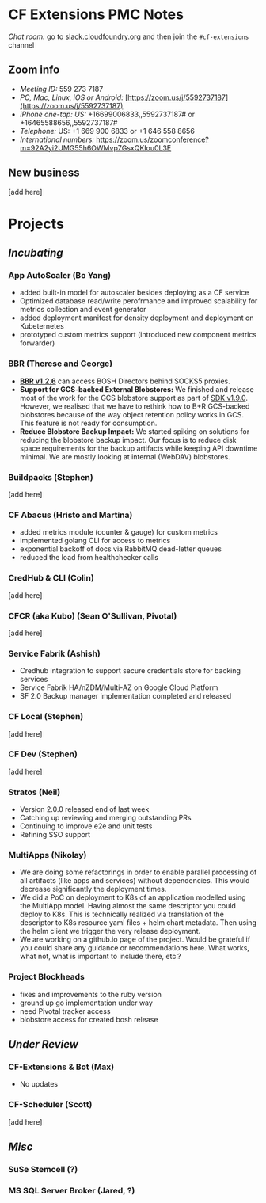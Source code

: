 # CF Extensions PMC Notes

*Chat room:* go to [slack.cloudfoundry.org](https://slack.cloudfoundry.org) and then join the `#cf-extensions` channel

## Zoom info

- *Meeting ID:* 559 273 7187
- *PC, Mac, Linux, iOS or Android:* [https://zoom.us/j/5592737187](https://zoom.us/j/5592737187)
- *iPhone one-tap: US:* +16699006833,,5592737187#  or +16465588656,,5592737187# 
- *Telephone:* US: +1 669 900 6833  or +1 646 558 8656 
- *International numbers:* https://zoom.us/zoomconference?m=92A2yi2UMG55h6OWMvp7GsxQKIou0L3E

## New business

[add here]

# Projects

## _Incubating_

### App AutoScaler (Bo Yang)

- added built-in model for autoscaler besides deploying as a CF service
- Optimized database read/write perofrmance and improved scalability for metrics collection and event generator
- added deployment manifest for density deployment and deployment on Kubeternetes
- prototyped custom metrics support (introduced new component metrics forwarder)

### BBR (Therese and George)

- **[BBR v1.2.6](https://github.com/cloudfoundry-incubator/bosh-backup-and-restore/releases/tag/v1.2.6)** can access BOSH Directors behind SOCKS5 proxies.
- **Support for GCS-backed External Blobstores:** We finished and release most of the work for the GCS blobstore support as part of [SDK v1.9.0](https://github.com/cloudfoundry-incubator/backup-and-restore-sdk-release/releases/tag/v1.9.0). However, we realised that we have to rethink how to B+R GCS-backed blobstores because of the way object retention policy works in GCS. This feature is not ready for consumption.
- **Reduce Blobstore Backup Impact:** We started spiking on solutions for reducing the blobstore backup impact. Our focus is to reduce disk space requirements for the backup artifacts while keeping API downtime minimal. We are mostly looking at internal (WebDAV) blobstores.

### Buildpacks (Stephen)

[add here]

### CF Abacus (Hristo and Martina)

- added metrics module (counter & gauge) for custom metrics
- implemented golang CLI for access to metrics
- exponential backoff of docs via RabbitMQ dead-letter queues
- reduced the load from healthchecker calls

### CredHub & CLI (Colin)

[add here]

### CFCR (aka Kubo) (Sean O'Sullivan, Pivotal)

[add here]

### Service Fabrik (Ashish)

- Credhub integration to support secure credentials store for backing services
- Service Fabrik HA/nZDM/Multi-AZ on Google Cloud Platform
- SF 2.0 Backup manager implementation completed and released

### CF Local (Stephen)

[add here]

### CF Dev (Stephen)

[add here]

### Stratos (Neil)

- Version 2.0.0 released end of last week
- Catching up reviewing and merging outstanding PRs
- Continuing to improve e2e and unit tests
- Refining SSO support

### MultiApps (Nikolay)

- We are doing some refactorings in order to enable parallel processing of all artifacts (like apps and services) without dependencies. This would decrease significantly the deployment times.
- We did a PoC on deployment to K8s of an application modelled using the MultiApp model. Having almost the same descriptor you could deploy to K8s. This is technically realized via translation of the descriptor to K8s resource yaml files + helm chart metadata. Then using the helm client we trigger the very release deployment.
- We are working on a github.io page of the project. Would be grateful if you could share any guidance or recommendations here. What works, what not, what is important to include there, etc.?

### Project Blockheads
- fixes and improvements to the ruby version
- ground up go implementation under way
- need Pivotal tracker access 
- blobstore access for created bosh release

## _Under Review_

### CF-Extensions & Bot (Max)
- No updates

### CF-Scheduler (Scott)

[add here]

## _Misc_

### SuSe Stemcell (?)
### MS SQL Server Broker (Jared, ?)
